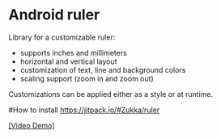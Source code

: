 # Android ruler

Library for a customizable ruler:
- supports inches and millimeters
- horizontal and vertical layout
- customization of text, line and background colors
- scaling support (zoom in and zoom out)

Customizations can be applied either as a style or at runtime.

#How to install
https://jitpack.io/#Zukka/ruler

[[Video Demo]](https://youtu.be/FeSIhFfLkcQ)
